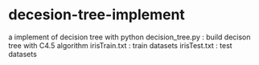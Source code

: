 decesion-tree-implement
=======================

a implement of decision tree with python 
decision_tree.py : build decison tree with C4.5 algorithm
irisTrain.txt : train datasets
irisTest.txt : test datasets
